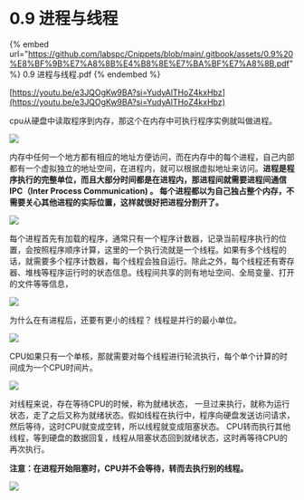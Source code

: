 # 0.9 进程与线程

{% embed url="https://github.com/labspc/Cnippets/blob/main/.gitbook/assets/0.9%20%E8%BF%9B%E7%A8%8B%E4%B8%8E%E7%BA%BF%E7%A8%8B.pdf" %}
0.9 进程与线程.pdf
{% endembed %}

[https://youtu.be/e3JQOgKw9BA?si=YudyAlTHoZ4kxHbz](https://youtu.be/e3JQOgKw9BA?si=YudyAlTHoZ4kxHbz)

cpu从硬盘中读取程序到内存，那这个在内存中可执行程序实例就叫做进程。

![](https://cdn.nlark.com/yuque/0/2023/png/1171985/1693987939117-fa19761b-d9da-45aa-a40d-19bd3240ec73.png)

内存中任何一个地方都有相应的地址方便访问，而在内存中的每个进程，自己内部都有一个虚拟独立的地址空间，在进程内，就可以根据虚拟地址来访问。**进程是程序执行的完整单位，而且大部分时间都是在进程内，那进程间就需要进程间通信IPC（Inter Process Communication) 。 每个进程都以为自己独占整个内存，不需要关心其他进程的实际位置，这样就很好把进程分割开了。**

![](https://cdn.nlark.com/yuque/0/2023/png/1171985/1693988221424-a0655cee-bc34-4f11-be9d-8d4997005838.png)

每个进程首先有加载的程序，通常只有一个程序计数器，记录当前程序执行的位置，会按照程序顺序计算，这里的一个执行流就是一个线程。如果有多个线程的话，就需要多个程序计数器，每个线程会独自运行。除此之外，每个线程还有寄存器、堆栈等程序运行时的状态信息。线程间共享的则有地址空间、全局变量、打开的文件等等信息，

![](https://cdn.nlark.com/yuque/0/2023/png/1171985/1693988712204-00f74fbb-e119-4889-81a7-96530d257d2a.png)

为什么在有进程后，还要有更小的线程？ 线程是并行的最小单位。

![](https://cdn.nlark.com/yuque/0/2023/png/1171985/1693988832021-dee7c544-89a6-478b-b286-d810feada041.png)

CPU如果只有一个单核，那就需要对每个线程进行轮流执行，每个单个计算的时间成为一个CPU时间片。

![](https://cdn.nlark.com/yuque/0/2023/png/1171985/1693989067027-28888d07-9fdc-4b4a-8dea-a47e195debdc.png)

对线程来说，存在等待CPU的时候，称为就绪状态， 一旦过来执行，就称为运行状态，走了之后又称为就绪状态。假如线程在执行中，程序向硬盘发送访问请求，然后等待，这时CPU就变成空转，所以线程就变成阻塞状态。 CPU转而执行其他线程，等到硬盘的数据回复，线程从阻塞状态回到就绪状态，这时再等待CPU的再次执行。

**注意：在进程开始阻塞时，CPU并不会等待，转而去执行别的线程。**

![](https://cdn.nlark.com/yuque/0/2023/png/1171985/1693989383052-a9f13a9a-7ccc-4503-aa21-7da896961a1c.png)
